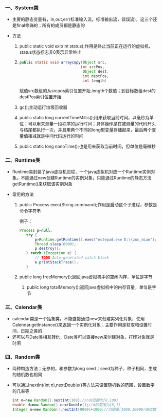 ### 一、System类

- 主要的静态变量有，in,out,err(标准输入流，标准输出流，错误流)，这三个还是final修饰的；所有的成员都是静态的

- 方法

  1. public static void exit(int status);作用是终止当前正在运行的虚拟机，status状态标志非0表示异常终止

  2. ```java
     public static void arraycopy(Object src,
                                 int srcPos,
                                  Object dest,
                                  int destPos,
                                  int length) 
     ```

     赋值src数组的从srcpos索引位置开始,length个数值；到目标数组dest的destPos索引位置开始

  3. gc();主动运行垃圾回收器

  4. public static long currentTimeMillis();用来获取当前时间，以毫秒为单位；可以用来测量一段程序的运行时间；具体操作是在被测量的代码开头与结尾都执行一次，并且用两个不同的long型变量存储起来，最后两个变量值相减就是中间代码运行的时间

  5. public static long nanoTime();也是用来获取当前时间，但单位是毫微秒

### 二、Runtime类

- Runtime类封装了java虚拟机进程，一个java虚拟机对应一个Runtime实例对象。不能通过new创建Runtime的实例对象，只能通过Runtime的静态方法getRuntime()来获取该实例对象

- 常用的方法

  1. public Process exec(String command);作用是启动这个子进程，参数是命令字符串

     例子：

     ```java
     Process p=null;
     	try {
     		p=Runtime.getRuntime().exec("notepad.exe D:\\zuo_mian");
     		Thread.sleep(8000);
     		p.destroy();
     	} catch (Exception e) {
     		// TODO Auto-generated catch block
     		e.printStackTrace();
     	}
     ```

  2. public long freeMemory();返回java虚拟机中的空闲内存，单位是字节

     1. public long totalMemory();返回java虚拟机中的内存容量，单位是字节

### 三、Calendar类

- calendar类是一个抽象类，不能直接通过new来创建实列化对象，使用Calendar.getInstance()来返回一个实例化对象；主要作用是获取和设置时间、日期之类的
- 还可以与Date类相互转化，Date类可以直接new来创建对象，打印对象就是时间

### 四、Random类

- 两种构造方法；无参的，和参数为long seed；seed为种子，种子相同，生成的随机数也相同

- 可以通过nextInt(int n),nextDouble()等方法来设置随机数的范围，设置数字的几率等

  ```java
  int n=new Random().nextInt(100);//n的范围为[0,100)
  double d=new Random().nextDouble();//d的范围为[0,1)
  Integer n=new Random().nextInt(9000)+1000;//范围是[1000,10000)四位数
  ```
```
  
  




```